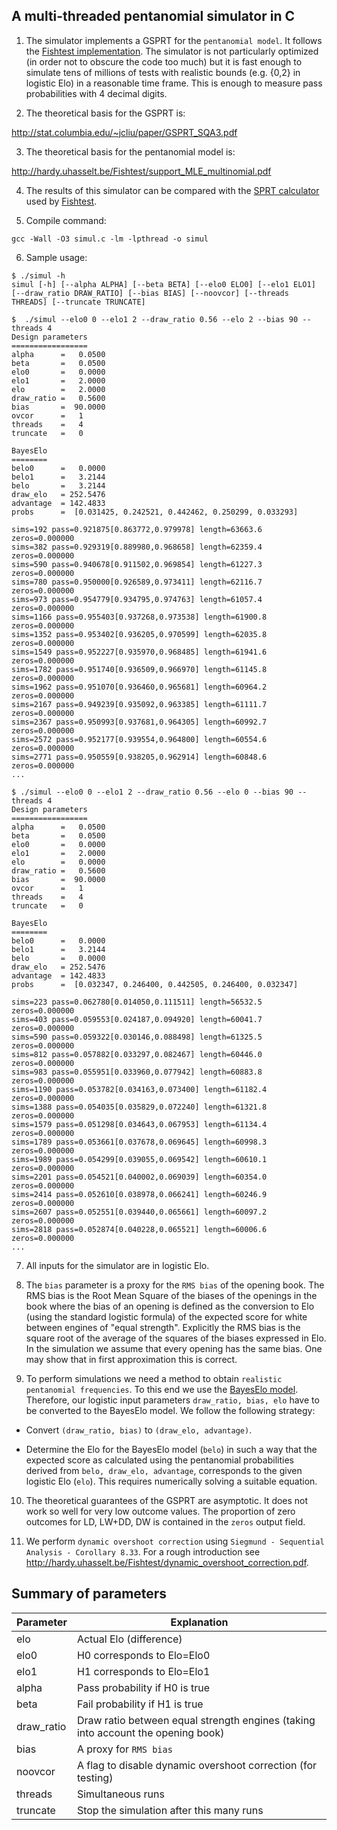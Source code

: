 ## A multi-threaded pentanomial simulator in C

1. The simulator implements a GSPRT for the `pentanomial model`.
It follows the [Fishtest implementation](https://github.com/glinscott/fishtest). The simulator
is not particularly optimized (in order not to obscure the
code too much) but it is fast enough to simulate tens of millions
of tests with realistic bounds (e.g. {0,2} in logistic Elo)
in a reasonable time frame. This is enough to measure pass
probabilities with 4 decimal digits.

2. The theoretical basis for the GSPRT is:

http://stat.columbia.edu/~jcliu/paper/GSPRT_SQA3.pdf

3. The theoretical basis for the pentanomial model is:

http://hardy.uhasselt.be/Fishtest/support_MLE_multinomial.pdf

4. The results of this simulator can be compared with the
[SPRT calculator](https://tests.stockfishchess.org/html/SPRTcalculator.html) used by
[Fishtest](https://tests.stockfishchess.org/tests).

5. Compile command:

```gcc -Wall -O3 simul.c -lm -lpthread -o simul```

6. Sample usage:

```
$ ./simul -h
simul [-h] [--alpha ALPHA] [--beta BETA] [--elo0 ELO0] [--elo1 ELO1] [--draw_ratio DRAW_RATIO] [--bias BIAS] [--noovcor] [--threads THREADS] [--truncate TRUNCATE]

$  ./simul --elo0 0 --elo1 2 --draw_ratio 0.56 --elo 2 --bias 90 --threads 4
Design parameters
=================
alpha      =   0.0500
beta       =   0.0500
elo0       =   0.0000
elo1       =   2.0000
elo        =   2.0000
draw_ratio =   0.5600
bias       =  90.0000
ovcor      =   1
threads    =   4
truncate   =   0

BayesElo
========
belo0      =   0.0000
belo1      =   3.2144
belo       =   3.2144
draw_elo   = 252.5476
advantage  = 142.4833
probs      =  [0.031425, 0.242521, 0.442462, 0.250299, 0.033293]

sims=192 pass=0.921875[0.863772,0.979978] length=63663.6 zeros=0.000000
sims=382 pass=0.929319[0.889980,0.968658] length=62359.4 zeros=0.000000
sims=590 pass=0.940678[0.911502,0.969854] length=61227.3 zeros=0.000000
sims=780 pass=0.950000[0.926589,0.973411] length=62116.7 zeros=0.000000
sims=973 pass=0.954779[0.934795,0.974763] length=61057.4 zeros=0.000000
sims=1166 pass=0.955403[0.937268,0.973538] length=61900.8 zeros=0.000000
sims=1352 pass=0.953402[0.936205,0.970599] length=62035.8 zeros=0.000000
sims=1549 pass=0.952227[0.935970,0.968485] length=61941.6 zeros=0.000000
sims=1782 pass=0.951740[0.936509,0.966970] length=61145.8 zeros=0.000000
sims=1962 pass=0.951070[0.936460,0.965681] length=60964.2 zeros=0.000000
sims=2167 pass=0.949239[0.935092,0.963385] length=61111.7 zeros=0.000000
sims=2367 pass=0.950993[0.937681,0.964305] length=60992.7 zeros=0.000000
sims=2572 pass=0.952177[0.939554,0.964800] length=60554.6 zeros=0.000000
sims=2771 pass=0.950559[0.938205,0.962914] length=60848.6 zeros=0.000000
...

$ ./simul --elo0 0 --elo1 2 --draw_ratio 0.56 --elo 0 --bias 90 --threads 4
Design parameters
=================
alpha      =   0.0500
beta       =   0.0500
elo0       =   0.0000
elo1       =   2.0000
elo        =   0.0000
draw_ratio =   0.5600
bias       =  90.0000
ovcor      =   1
threads    =   4
truncate   =   0

BayesElo
========
belo0      =   0.0000
belo1      =   3.2144
belo       =   0.0000
draw_elo   = 252.5476
advantage  = 142.4833
probs      =  [0.032347, 0.246400, 0.442505, 0.246400, 0.032347]

sims=223 pass=0.062780[0.014050,0.111511] length=56532.5 zeros=0.000000
sims=403 pass=0.059553[0.024187,0.094920] length=60041.7 zeros=0.000000
sims=590 pass=0.059322[0.030146,0.088498] length=61325.5 zeros=0.000000
sims=812 pass=0.057882[0.033297,0.082467] length=60446.0 zeros=0.000000
sims=983 pass=0.055951[0.033960,0.077942] length=60883.8 zeros=0.000000
sims=1190 pass=0.053782[0.034163,0.073400] length=61182.4 zeros=0.000000
sims=1388 pass=0.054035[0.035829,0.072240] length=61321.8 zeros=0.000000
sims=1579 pass=0.051298[0.034643,0.067953] length=61134.4 zeros=0.000000
sims=1789 pass=0.053661[0.037678,0.069645] length=60998.3 zeros=0.000000
sims=1989 pass=0.054299[0.039055,0.069542] length=60610.1 zeros=0.000000
sims=2201 pass=0.054521[0.040002,0.069039] length=60354.0 zeros=0.000000
sims=2414 pass=0.052610[0.038978,0.066241] length=60246.9 zeros=0.000000
sims=2607 pass=0.052551[0.039440,0.065661] length=60097.2 zeros=0.000000
sims=2818 pass=0.052874[0.040228,0.065521] length=60006.6 zeros=0.000000
...
```
7. All inputs for the simulator are in logistic Elo.

8. The `bias` parameter is a proxy for the `RMS bias` of the opening
book.  The RMS bias is the Root Mean Square of the biases of the
openings in the book where the bias of an opening is defined as the
conversion to Elo (using the standard logistic formula) of the
expected score for white between engines of "equal
strength". Explicitly the RMS bias is the square root of the average
of the squares of the biases expressed in Elo. In the simulation we
assume that every opening has the same bias. One may show that in
first approximation this is correct.

9. To perform simulations we need a method to obtain `realistic
pentanomial frequencies`. To this end we use the [BayesElo
model](https://www.remi-coulom.fr/Bayesian-Elo/#theory). Therefore, our logistic input parameters `draw_ratio, bias,
elo` have to be converted to the BayesElo model. We follow the
following strategy:

  * Convert `(draw_ratio, bias)` to `(draw_elo, advantage)`.

  * Determine the Elo for the BayesElo model (`belo`) in such a way
that the expected score as calculated using the pentanomial
probabilities derived from `belo, draw_elo, advantage`,
corresponds to the given logistic Elo (`elo`). This requires
numerically solving a suitable equation.

10. The theoretical guarantees of the GSPRT are asymptotic.
It does not work so well for very low outcome values.
The proportion of zero outcomes for LD, LW+DD, DW is contained in the
`zeros` output field.

11. We perform `dynamic overshoot correction` using `Siegmund -
Sequential Analysis - Corollary 8.33`. For a rough introduction
see http://hardy.uhasselt.be/Fishtest/dynamic_overshoot_correction.pdf.

## Summary of parameters

| Parameter | Explanation |
| --------- | ----------- |
| elo       | Actual Elo (difference) |
| elo0      | H0 corresponds to Elo=Elo0 |
| elo1      | H1 corresponds to Elo=Elo1 |
| alpha     | Pass probability if H0 is true |
| beta     | Fail probability if H1 is true |
| draw_ratio | Draw ratio between equal strength engines (taking into account the opening book) |
| bias       | A proxy for `RMS bias` |
| noovcor       | A flag to disable dynamic overshoot correction (for testing) |
| threads       | Simultaneous runs |
| truncate      | Stop the simulation after this many runs |


